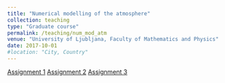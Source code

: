 ```yaml
---
title: "Numerical modelling of the atmosphere"
collection: teaching
type: "Graduate course"
permalink: /teaching/num_mod_atm
venue: "University of Ljubljana, Faculty of Mathematics and Physics"
date: 2017-10-01
#location: "City, Country"
---
```


[Assignment 1](files/nma_1.pdf)
[Assignment 2](files/nma_2.pdf)
[Assignment 3](files/nma_3.pdf)
